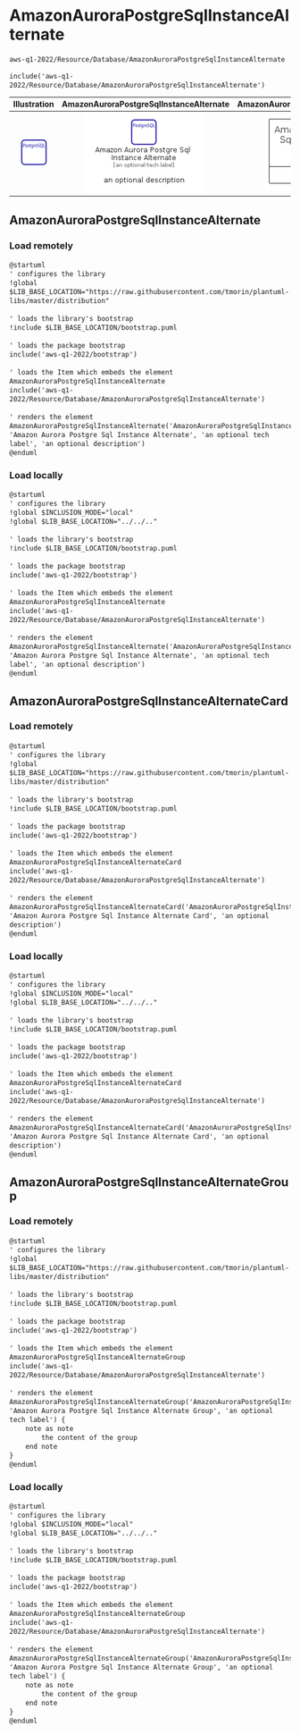 # AmazonAuroraPostgreSqlInstanceAlternate


```text
aws-q1-2022/Resource/Database/AmazonAuroraPostgreSqlInstanceAlternate
```

```text
include('aws-q1-2022/Resource/Database/AmazonAuroraPostgreSqlInstanceAlternate')
```



| Illustration | AmazonAuroraPostgreSqlInstanceAlternate | AmazonAuroraPostgreSqlInstanceAlternateCard | AmazonAuroraPostgreSqlInstanceAlternateGroup |
| :---: | :---: | :---: | :---: |
| ![illustration for Illustration](../../../aws-q1-2022/Resource/Database/AmazonAuroraPostgreSqlInstanceAlternate.png) | ![illustration for AmazonAuroraPostgreSqlInstanceAlternate](../../../aws-q1-2022/Resource/Database/AmazonAuroraPostgreSqlInstanceAlternate.Local.png) | ![illustration for AmazonAuroraPostgreSqlInstanceAlternateCard](../../../aws-q1-2022/Resource/Database/AmazonAuroraPostgreSqlInstanceAlternateCard.Local.png) | ![illustration for AmazonAuroraPostgreSqlInstanceAlternateGroup](../../../aws-q1-2022/Resource/Database/AmazonAuroraPostgreSqlInstanceAlternateGroup.Local.png) |




## AmazonAuroraPostgreSqlInstanceAlternate

### Load remotely
```plantuml
@startuml
' configures the library
!global $LIB_BASE_LOCATION="https://raw.githubusercontent.com/tmorin/plantuml-libs/master/distribution"

' loads the library's bootstrap
!include $LIB_BASE_LOCATION/bootstrap.puml

' loads the package bootstrap
include('aws-q1-2022/bootstrap')

' loads the Item which embeds the element AmazonAuroraPostgreSqlInstanceAlternate
include('aws-q1-2022/Resource/Database/AmazonAuroraPostgreSqlInstanceAlternate')

' renders the element
AmazonAuroraPostgreSqlInstanceAlternate('AmazonAuroraPostgreSqlInstanceAlternate', 'Amazon Aurora Postgre Sql Instance Alternate', 'an optional tech label', 'an optional description')
@enduml
```

### Load locally
```plantuml
@startuml
' configures the library
!global $INCLUSION_MODE="local"
!global $LIB_BASE_LOCATION="../../.."

' loads the library's bootstrap
!include $LIB_BASE_LOCATION/bootstrap.puml

' loads the package bootstrap
include('aws-q1-2022/bootstrap')

' loads the Item which embeds the element AmazonAuroraPostgreSqlInstanceAlternate
include('aws-q1-2022/Resource/Database/AmazonAuroraPostgreSqlInstanceAlternate')

' renders the element
AmazonAuroraPostgreSqlInstanceAlternate('AmazonAuroraPostgreSqlInstanceAlternate', 'Amazon Aurora Postgre Sql Instance Alternate', 'an optional tech label', 'an optional description')
@enduml
```

## AmazonAuroraPostgreSqlInstanceAlternateCard

### Load remotely
```plantuml
@startuml
' configures the library
!global $LIB_BASE_LOCATION="https://raw.githubusercontent.com/tmorin/plantuml-libs/master/distribution"

' loads the library's bootstrap
!include $LIB_BASE_LOCATION/bootstrap.puml

' loads the package bootstrap
include('aws-q1-2022/bootstrap')

' loads the Item which embeds the element AmazonAuroraPostgreSqlInstanceAlternateCard
include('aws-q1-2022/Resource/Database/AmazonAuroraPostgreSqlInstanceAlternate')

' renders the element
AmazonAuroraPostgreSqlInstanceAlternateCard('AmazonAuroraPostgreSqlInstanceAlternateCard', 'Amazon Aurora Postgre Sql Instance Alternate Card', 'an optional description')
@enduml
```

### Load locally
```plantuml
@startuml
' configures the library
!global $INCLUSION_MODE="local"
!global $LIB_BASE_LOCATION="../../.."

' loads the library's bootstrap
!include $LIB_BASE_LOCATION/bootstrap.puml

' loads the package bootstrap
include('aws-q1-2022/bootstrap')

' loads the Item which embeds the element AmazonAuroraPostgreSqlInstanceAlternateCard
include('aws-q1-2022/Resource/Database/AmazonAuroraPostgreSqlInstanceAlternate')

' renders the element
AmazonAuroraPostgreSqlInstanceAlternateCard('AmazonAuroraPostgreSqlInstanceAlternateCard', 'Amazon Aurora Postgre Sql Instance Alternate Card', 'an optional description')
@enduml
```

## AmazonAuroraPostgreSqlInstanceAlternateGroup

### Load remotely
```plantuml
@startuml
' configures the library
!global $LIB_BASE_LOCATION="https://raw.githubusercontent.com/tmorin/plantuml-libs/master/distribution"

' loads the library's bootstrap
!include $LIB_BASE_LOCATION/bootstrap.puml

' loads the package bootstrap
include('aws-q1-2022/bootstrap')

' loads the Item which embeds the element AmazonAuroraPostgreSqlInstanceAlternateGroup
include('aws-q1-2022/Resource/Database/AmazonAuroraPostgreSqlInstanceAlternate')

' renders the element
AmazonAuroraPostgreSqlInstanceAlternateGroup('AmazonAuroraPostgreSqlInstanceAlternateGroup', 'Amazon Aurora Postgre Sql Instance Alternate Group', 'an optional tech label') {
    note as note
        the content of the group
    end note
}
@enduml
```

### Load locally
```plantuml
@startuml
' configures the library
!global $INCLUSION_MODE="local"
!global $LIB_BASE_LOCATION="../../.."

' loads the library's bootstrap
!include $LIB_BASE_LOCATION/bootstrap.puml

' loads the package bootstrap
include('aws-q1-2022/bootstrap')

' loads the Item which embeds the element AmazonAuroraPostgreSqlInstanceAlternateGroup
include('aws-q1-2022/Resource/Database/AmazonAuroraPostgreSqlInstanceAlternate')

' renders the element
AmazonAuroraPostgreSqlInstanceAlternateGroup('AmazonAuroraPostgreSqlInstanceAlternateGroup', 'Amazon Aurora Postgre Sql Instance Alternate Group', 'an optional tech label') {
    note as note
        the content of the group
    end note
}
@enduml
```

